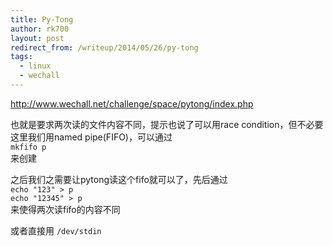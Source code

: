 ```yaml
---
title: Py-Tong
author: rk700
layout: post
redirect_from: /writeup/2014/05/26/py-tong
tags:
  - linux
  - wechall
---
```

<a title="http://www.wechall.net/challenge/space/pytong/index.php" href="http://www.wechall.net/challenge/space/pytong/index.php" target="_blank">http://www.wechall.net/challenge/space/pytong/index.php</a>

也就是要求两次读的文件内容不同，提示也说了可以用race condition，但不必要  
这里我们用named pipe(FIFO)，可以通过  
`mkfifo p`  
来创建

之后我们之需要让pytong读这个fifo就可以了，先后通过  
`echo "123" > p`  
`echo "12345" > p`  
来使得两次读fifo的内容不同

或者直接用 `/dev/stdin`